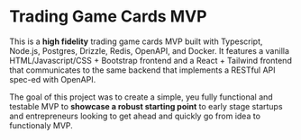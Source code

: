 # Trading Game Cards MVP

This is a **high fidelity** trading game cards MVP built with Typescript, Node.js, Postgres, Drizzle, Redis, OpenAPI, and Docker. It features a vanilla HTML/Javascript/CSS + Bootstrap frontend and a React + Tailwind frontend that communicates to the same backend that implements a RESTful API spec-ed with OpenAPI.

The goal of this project was to create a simple, yeu fully functional and testable MVP to **showcase a robust starting point** to early stage startups and entrepreneurs looking to get ahead and quickly go from idea to functionaly MVP.